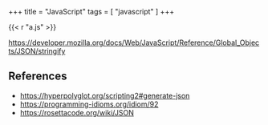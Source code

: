 +++
title = "JavaScript"
tags = [ "javascript" ]
+++

{{< r "a.js" >}}

<https://developer.mozilla.org/docs/Web/JavaScript/Reference/Global_Objects/JSON/stringify>

## References

- <https://hyperpolyglot.org/scripting2#generate-json>
- <https://programming-idioms.org/idiom/92>
- <https://rosettacode.org/wiki/JSON>
